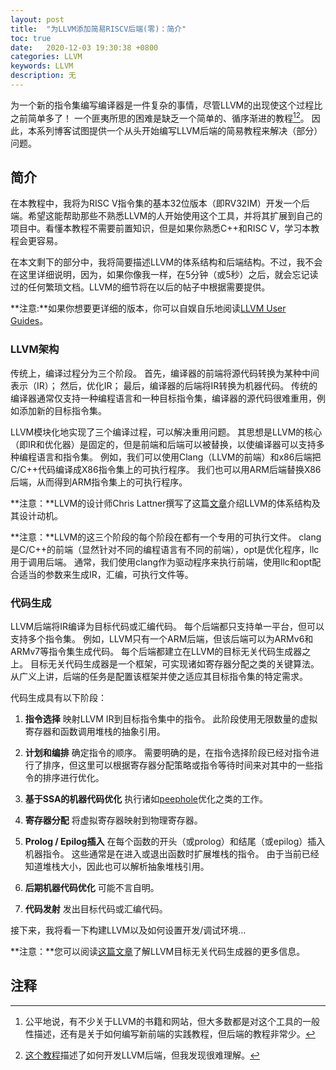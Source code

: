```yaml
---
layout: post
title:  "为LLVM添加简易RISCV后端(零)：简介"
toc: true
date:   2020-12-03 19:30:38 +0800
categories: LLVM
keywords: LLVM
description: 无
---
```


为一个新的指令集编写编译器是一件复杂的事情，尽管LLVM的出现使这个过程比之前简单多了！
一个匪夷所思的困难是缺乏一个简单的、循序渐进的教程[^1][^2]。
因此，本系列博客试图提供一个从头开始编写LLVM后端的简易教程来解决（部分）问题。


## 简介


在本教程中，我将为RISC V指令集的基本32位版本（即RV32IM）开发一个后端。希望这能帮助那些不熟悉LLVM的人开始使用这个工具，并将其扩展到自己的项目中。看懂本教程不需要前置知识，但是如果你熟悉C++和RISC V，学习本教程会更容易。

在本文剩下的部分中，我将简要描述LLVM的体系结构和后端结构。不过，我不会在这里详细说明，因为，如果你像我一样，在5分钟（或5秒）之后，就会忘记读过的任何繁琐文档。LLVM的细节将在以后的帖子中根据需要提供。

**注意:**如果你想要更详细的版本，你可以自娱自乐地阅读[LLVM User Guides](http://llvm.org/docs/UserGuides.html)。

### LLVM架构

传统上，编译过程分为三个阶段。
首先，编译器的前端将源代码转换为某种中间表示（IR）；
然后，优化IR；
最后，编译器的后端将IR转换为机器代码。
传统的编译器通常仅支持一种编程语言和一种目标指令集，编译器的源代码很难重用，例如添加新的目标指令集。

LLVM模块化地实现了三个编译过程，可以解决重用问题。
其思想是LLVM的核心（即IR和优化器）是固定的，但是前端和后端可以被替换，以使编译器可以支持多种编程语言和指令集。
例如，我们可以使用Clang（LLVM的前端）和x86后端把C/C++代码编译成X86指令集上的可执行程序。
我们也可以用ARM后端替换X86后端，从而得到ARM指令集上的可执行程序。

**注意：**LLVM的设计师Chris Lattner撰写了这篇[文章](http://www.aosabook.org/en/llvm.html)介绍LLVM的体系结构及其设计动机。

**注意：**LLVM的这三个阶段的每个阶段在都有一个专用的可执行文件。
clang是C/C++的前端（显然针对不同的编程语言有不同的前端），opt是优化程序，llc用于调用后端。
通常，我们使用clang作为驱动程序来执行前端，使用llc和opt配合适当的参数来生成IR，汇编，可执行文件等。


### 代码生成
LLVM后端将IR编译为目标代码或汇编代码。
每个后端都只支持单一平台，但可以支持多个指令集。
例如，LLVM只有一个ARM后端，但该后端可以为ARMv6和ARMv7等指令集生成代码。
每个后端都建立在LLVM的目标无关代码生成器之上。
目标无关代码生成器是一个框架，可实现诸如寄存器分配之类的关键算法。
从广义上讲，后端的任务是配置该框架并使之适应其目标指令集的特定需求。

代码生成具有以下阶段：

1. **指令选择** 映射LLVM IR到目标指令集中的指令。
此阶段使用无限数量的虚拟寄存器和函数调用堆栈的抽象引用。

2. **计划和编排** 确定指令的顺序。
需要明确的是，在指令选择阶段已经对指令进行了排序，但这里可以根据寄存器分配策略或指令等待时间来对其中的一些指令的排序进行优化。

3. **基于SSA的机器代码优化** 执行诸如[peephole](https://en.wikipedia.org/wiki/Peephole_optimization)优化之类的工作。

4. **寄存器分配** 将虚拟寄存器映射到物理寄存器。

5. **Prolog / Epilog插入** 在每个函数的开头（或prolog）和结尾（或epilog）插入机器指令。
这些通常是在进入或退出函数时扩展堆栈的指令。
由于当前已经知道堆栈大小，因此也可以解析抽象堆栈引用。

6. **后期机器代码优化** 可能不言自明。

7. **代码发射** 发出目标代码或汇编代码。

接下来，我将看一下构建LLVM以及如何设置开发/调试环境…

**注意：**您可以阅读[这篇文章](http://llvm.org/docs/CodeGenerator.html)了解LLVM目标无关代码生成器的更多信息。



## 注释
[^1]:公平地说，有不少关于LLVM的书籍和网站，但大多数都是对这个工具的一般性描述，还有是关于如何编写新前端的实践教程，但后端的教程非常少。
[^2]:[这个教程](https://jonathan2251.github.io/lbd/)描述了如何开发LLVM后端，但我发现很难理解。
